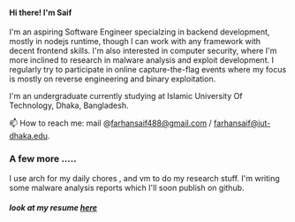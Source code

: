 #### Hi there! I'm Saif  

 

I'm an aspiring Software Engineer specialzing in backend development, mostly in nodejs runtime, though I can work with any framework with decent frontend skills. I'm also interested in computer security, where I'm more inclined to research in malware analysis and exploit development. I regularly try to participate in online capture-the-flag events where my focus is mostly on reverse engineering and binary exploitation.

I'm an undergraduate currently studying at Islamic University Of Technology, Dhaka, Bangladesh.

 📫 How to reach me: mail @farhansaif488@gmail.com / farhansaif@iut-dhaka.edu.  
  
 ### A few more .....
 
 I use arch for my daily chores , and vm to do my research stuff. I'm writing some malware analysis reports which I'll soon publish on github. 
 
 
 ##### look at my resume [here](https://github.com/overlorde/overlorde/blob/main/farhansaif.pdf)
 

